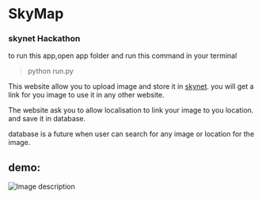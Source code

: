 # SkyMap
### skynet Hackathon 


to run this app,open app folder and run this command in your terminal 
> python run.py

This website allow you to upload image and store it in [skynet](https://skynet.luxor.tech/). you will get a link for you image to use it in any other website.

The website ask you to allow localisation to link your image to you location. and save it in database.

database is a future when user can search for any image or location for the image.

## demo:
![Image description](https://s3.ezgif.com/save/ezgif-3-73309c75ac28.gif)
